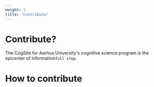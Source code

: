 ```yaml
---
weight: 1
title: "Contribute"
---
```


# Contribute?
The CogSite for Aarhus University's cognitive 
science program is the epicenter of information`full stop`.

# How to contribute
